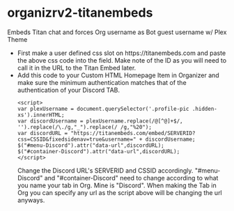 # organizrv2-titanembeds
Embeds Titan chat and forces Org username as Bot guest username w/ Plex Theme

<ul>
  <li>First make a user defined css slot on https://titanembeds.com and paste the above css code into the field.  Make note of the ID as you will need to call it in the URL to the Titan Embed later.</li>
<li>Add this code to your Custom HTML Homepage Item in Organizer and make sure the minimum authentication matches that of the authentication of your Discord TAB.

```
<script>
var plexUsername = document.querySelector('.profile-pic .hidden-xs').innerHTML;
var discordUsername = plexUsername.replace(/@[^@]+$/, '').replace(/\./g,"_").replace(/ /g,"%20");
var discordURL = "https://titanembeds.com/embed/SERVERID?css=CSSID&fixedsidenav=true&username=" + discordUsername;
$("#menu-Discord").attr("data-url",discordURL);
$("#container-Discord").attr("data-url",discordURL);
</script>
```

Change the Discord URL's SERVERID and CSSID accordingly.
"#menu-Discord" and "#container-Discord" need to change according to what you name your tab in Org.  Mine is "Discord". When making the Tab in Org you can specify any url as the script above will be changing the url anyways.</li>
</ul>
